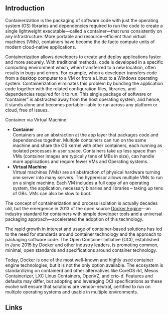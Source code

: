 ## Introduction

Containerization is the packaging of software code with just the operating system (OS) libraries and dependencies required to 
run the code to create a single lightweight executable—called a container—that runs consistently on any infrastructure.
More portable and resource-efficient than virtual machines (VMs), containers have become the de facto compute units of modern cloud-native applications.

Containerization allows developers to create and deploy applications faster and more securely. 
With traditional methods, code is developed in a specific computing environment which, when transferred to a new location, often results in bugs and errors. 
For example, when a developer transfers code from a desktop computer to a VM or from a Linux to a Windows operating system. 
Containerization eliminates this problem by bundling the application code together with the related configuration files, libraries, and dependencies required for it to run. 
This single package of software or “container” is abstracted away from the host operating system, and hence, 
it stands alone and becomes portable—able to run across any platform or cloud, free of issues.

Container via Virtual Machine:

- **Container**<br/>
  Containers are an abstraction at the app layer that packages code and dependencies together. 
  Multiple containers can run on the same machine and share the OS kernel with other containers, each running as isolated processes in user space. 
  Containers take up less space than VMs (container images are typically tens of MBs in size), can handle more applications and require fewer VMs and Operating systems.
- **Virtual Machine**<br/>
  Virtual machines (VMs) are an abstraction of physical hardware turning one server into many servers.
  The hypervisor allows multiple VMs to run on a single machine.
  Each VM includes a full copy of an operating system, the application, necessary binaries and libraries – taking up tens of GBs. VMs can also be slow to boot.



The concept of containerization and process isolation is actually decades old, but the emergence in 2013 of the open source [Docker Engine](/docs/CS/Container/Docker.md)—an industry standard for containers 
with simple developer tools and a universal packaging approach—accelerated the adoption of this technology.


The rapid growth in interest and usage of container-based solutions has led to the need for standards around container technology and the approach to packaging software code. 
The Open Container Initiative (OCI), established in June 2015 by Docker and other industry leaders, is promoting common, minimal, open standards and specifications around container technology. 

Today, Docker is one of the most well-known and highly used container engine technologies, but it is not the only option available. 
The ecosystem is standardizing on containerd and other alternatives like CoreOS rkt, Mesos Containerizer, LXC Linux Containers, OpenVZ, and crio-d. Features and defaults may differ,
but adopting and leveraging OCI specifications as these evolve will ensure that solutions are vendor-neutral, certified to run on multiple operating systems and usable in multiple environments.


## Links

